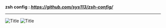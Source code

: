 **zsh config : _https://github.com/sys113/zsh-config/_** 

---------------------------------------------------------------------

![](http://s9.picofile.com/file/8321170026/i3wm_2.png?raw=true "Title")
![](http://s8.picofile.com/file/8321170618/zsh.png?raw=true "Title")
